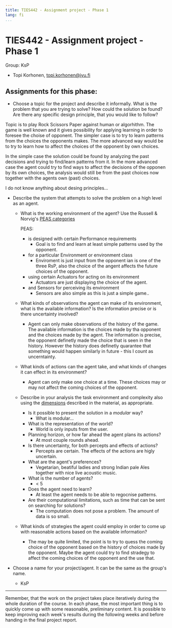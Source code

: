 ```yaml
---
title: TIES442 - Assignment project - Phase 1
lang: fi
...
```


# TIES442 - Assignment project - Phase 1

Group: KsP

* Topi Korhonen, topi.korhonen@jyu.fi

## Assignments for this phase:

* Choose a topic for the project and describe it informally. What is the problem
  that you are trying to solve? How could the solution be found? Are there any
  specific design principle, that you would like to follow?

Topic is to play Rock Scissors Paper against human or algorhithm. The game is well known and it gives possibility for applying learning in order to foresee the choise of opponent. The simpler case is to try to learn patterns from the choices the opponents makes. The more advanced way would be to try to learn how to affect the choices of the opponent by own choices. 

In the simple case the solution could be found by analyzing the past decisions and trying to find/learn patterns from it. In the more advanced case the agent could try to find ways to affect the decisions of the opponen by its own choices, the analysis would still be from the past choices now together with the agents own (past) choices.

I do not know anything about desing principles... 

* Describe the system that attempts to solve the problem on a high level as an
  agent.
    - What is the working environment of the agent? Use the Russell & Norvig's
      [PEAS categories](topics1.en.md)
	
        PEAS:
        - is designed with certain Performance requirements
            - Goal is to find and learn at least simple patterns used by the opponent. 	
        - for a particular Environment or environment class 
            - Enviroment is just input from the opponent ian is one of the three RsP, also the choice of the angent affects the future choices of the opponent.
        - using certain Actuators for acting on its environment
            - Actuators are just displaying the choice of the agent.
        - and Sensors for perceiving its environment 
            - Sensors are also simple as this is just a simple game..
	
    - What kinds of observations the agent can make of its environment, what is
      the available information? Is the information precise or is there
      uncertainty involved?
        - Agent can only make observations of the history of the game. The available information is the choices made by tha opponent and the choices made by the agent. The information is precise, the opponent definetly made the choice that is seen in the history. However the history does definetly quarantee that something would happen similarly in future - this I count as uncerntainty. 
    - What kinds of actions can the agent take, and what kinds of changes it can
      effect in its environment?
        - Agent can only make one choice at a time. These choices may or may not affect the coming choices of the opponent.
    - Describe in your analysis the task environment and complexity also using
      the [dimensions](topics1.en.md) described in the material, as appropriate.
        * Is it possible to present the solution in a *modular* way?
            - What is modular...
        * What is the representation of the world?
            - World is only inputs from the user.
        * Planning horizon, or how far ahead the agent plans its actions?
            - At most couple rounds ahead.
        * Is there uncertainty, for both percepts and effects of actions?
            - Percepts are certain. The effects of the actions are higly uncertain.         
        * What are the agent's preferences?
            - Vegetarian, beatiful ladies and strong Indian pale Ales together with nice live acoustic music.
        * What is the number of agents?
            - < 5
        * Does the agent need to learn?
            - At least the agent needs to be able to regocnise patterns.
        * Are their computational limitations, such as time that can be sent on searching for solutions?	
            - The computation does not pose a problem. The amount of data is so small.
    - What kinds of strategies the agent could employ in order to come up with reasonable actions based on the available information?
        - The may be quite limited, the point is to try to quess the coming choice of the opponent based on the history of choices made by the opponent. Maybe the agent could try to find stradegy to affect the coming choices of the opponent and the use that.
            

* Choose a name for your project/agent. It can be the same as the group's name.
	- KsP
----

Remember, that the work on the project takes place iteratively during the whole
duration of the course. In each phase, the most important thing is to quickly
come up with some reasonable, preliminary content. It is possible to keep
improving each week's results during the following weeks and before handing in
the final project report.
